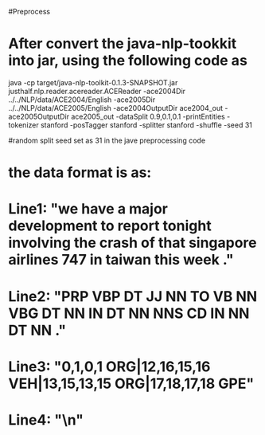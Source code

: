 #Preprocess
# After convert the java-nlp-tookkit into jar, using the following code as
java -cp target/java-nlp-toolkit-0.1.3-SNAPSHOT.jar justhalf.nlp.reader.acereader.ACEReader -ace2004Dir ../../NLP/data/ACE2004/English -ace2005Dir ../../NLP/data/ACE2005/English -ace2004OutputDir ace2004_out -ace2005OutputDir ace2005_out -dataSplit 0.9,0.1,0.1 -printEntities -tokenizer stanford -posTagger stanford -splitter stanford -shuffle -seed 31

#random split seed set as 31 in the jave preprocessing code
# the data format is as:
# Line1: "we have a major development to report tonight involving the crash of that singapore airlines 747 in taiwan this week ."
# Line2: "PRP VBP DT JJ NN TO VB NN VBG DT NN IN DT NN NNS CD IN NN DT NN ."
# Line3: "0,1,0,1 ORG|12,16,15,16 VEH|13,15,13,15 ORG|17,18,17,18 GPE"
# Line4: "\n"


